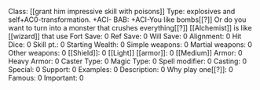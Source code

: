 Class: [[grant him impressive skill with poisons]]
Type:  explosives and self+AC0-transformation. +ACI-
BAB: +ACI-You like bombs[[?]] Or do you want to turn into a monster that crushes everything[[?]] [[Alchemist]] is like [[wizard]] that use 
Fort Save: 0
Ref Save: 0
Will Save: 0
Alignment: 0
Hit Dice: 0
Skill pt.: 0
Starting Wealth: 0
Simple weapons: 0
Martial weapons: 0
Other weapons: 0
[[Shield]]: 0
[[Light]] [[armor]]: 0
[[Medium]] Armor: 0
Heavy Armor: 0
Caster Type: 0
Magic Type: 0
Spell modifier: 0
Casting: 0
Special: 0
Support: 0
Examples: 0
Description: 0
Why play one[[?]]: 0
Famous: 0
Important: 0

